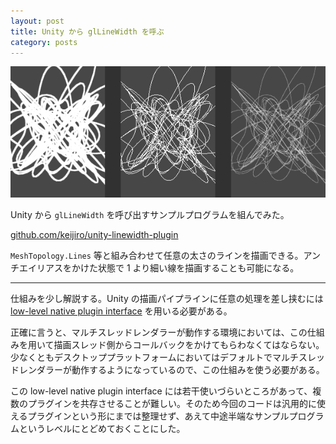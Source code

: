 ```yaml
---
layout: post
title: Unity から glLineWidth を呼ぶ
category: posts
---
```


![Lines](/images/2013-11-25-1.png)

Unity から <code>glLineWidth</code> を呼び出すサンプルプログラムを組んでみた。

[github.com/keijiro/unity-linewidth-plugin](https://github.com/keijiro/unity-linewidth-plugin)

<code>MeshTopology.Lines</code> 等と組み合わせて任意の太さのラインを描画できる。アンチエイリアスをかけた状態で 1 より細い線を描画することも可能になる。

---

仕組みを少し解説する。Unity の描画パイプラインに任意の処理を差し挟むには [low-level native plugin interface](http://docs.unity3d.com/Documentation/Manual/NativePluginInterface.html) を用いる必要がある。

正確に言うと、マルチスレッドレンダラーが動作する環境においては、この仕組みを用いて描画スレッド側からコールバックをかけてもらわなくてはならない。少なくともデスクトッププラットフォームにおいてはデフォルトでマルチスレッドレンダラーが動作するようになっているので、この仕組みを使う必要がある。

この low-level native plugin interface には若干使いづらいところがあって、複数のプラグインを共存させることが難しい。そのため今回のコードは汎用的に使えるプラグインという形にまでは整理せず、あえて中途半端なサンプルプログラムというレベルにとどめておくことにした。

